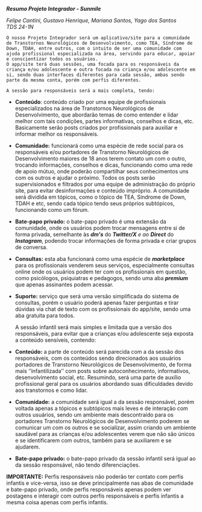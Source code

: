 ***Resumo Projeto Integrador \- Sunmile***

*Felipe Cantini, Gustavo Henrique, Mariana Santos, Yago dos Santos*  
*TDS 24-1N*

	O nosso Projeto Integrador será um aplicativo/site para a comunidade de Transtornos Neurológicos de Desenvolvimento, como TEA, Síndrome de Down, TDAH, entre outros, com o intuito de ser uma comunidade com ajuda profissional especializada na área, servindo para educar, apoiar e conscientizar todos os usuários.  
	O app/site terá duas sessões, uma focada para os responsáveis da criança e/ou adolescente e outra focada na criança e/ou adolescente em si, sendo duas interfaces diferentes para cada sessão, ambas sendo parte da mesma conta, porém com perfis diferentes.

	A sessão para responsáveis será a mais completa, tendo:

* **Conteúdo**: conteúdo criado por uma equipe de profissionais especializados na área de Transtornos Neurológicos de Desenvolvimento, que abordarão temas de como entender e lidar melhor com tais condições, partes informativas, conselhos e dicas, etc. Basicamente serão posts criados por profissionais para auxiliar e informar melhor os responsáveis.

* **Comunidade:** funcionará como uma espécie de rede social para os responsáveis e/ou portadores de Transtorno Neurológicos de Desenvolvimento maiores de 18 anos terem contato um com o outro, trocando informações, conselhos e dicas, funcionando como uma rede de apoio mútuo, onde poderão compartilhar seus conhecimentos uns com os outros e ajudar o próximo. Todos os posts serão supervisionados e filtrados por uma equipe de administração do próprio site, para evitar desinformações e conteúdo impróprio. A comunidade será dividida em tópicos, como o tópico de TEA, Síndrome de Down, TDAH e etc, sendo cada tópico tendo seus próprios subtópicos, funcionando como um fórum.  
    
* **Bate-papo privado:** o bate-papo privado é uma extensão da comunidade, onde os usuários podem trocar mensagens entre si de forma privada, semelhante às ***dm's*** do ***Twitter/X** e ao **Direct*** do ***Instagram***, podendo trocar informações de forma privada e criar grupos de conversa.  
    
* **Consultas:** esta aba funcionará como uma espécie de ***marketplace*** para os profissionais venderem seus serviços, especialmente consultas online onde os usuários podem ter com os profissionais em questão, como psicólogos, psiquiatras e pedagogos, sendo uma aba ***premium*** que apenas assinantes podem acessar.  
    
* **Suporte:** serviço que será uma versão simplificada do sistema de consultas, porém o usuário poderá apenas fazer perguntas e tirar dúvidas via chat de texto com os profissionais do app/site, sendo uma aba gratuita para todos.

	A sessão infantil será mais simples e limitada que a versão dos responsáveis, para evitar que a crianças e/ou adolescente seja exposta a conteúdo sensíveis, contendo:

* **Conteúdo:** a parte de conteúdo será parecida com a da sessão dos responsáveis, com os conteúdos sendo direcionados aos usuários portadores de Transtorno Neurológicos de Desenvolvimento, de forma mais ‘’infantilizada’’ com posts sobre autoconhecimento, informativos, desenvolvimento social, etc. Resumindo, será uma parte de auxílio profissional geral para os usuários abordando suas dificuldades devido aos transtornos e como lidar.  
    
* **Comunidade:** a comunidade será igual a da sessão responsável, porém voltada apenas a tópicos e subtópicos mais leves e de interação com outros usuários, sendo um ambiente mais descontraído para os portadores Transtorno Neurológicos de Desenvolvimento poderem se comunicar um com os outros e se socializar, assim criando um ambiente saudável para as crianças e/ou adolescentes verem que não são  únicos e se identificarem com outros, também para se auxiliarem e se ajudarem.   
    
* **Bate-papo privado:** o bate-papo privado da sessão infantil será igual ao da sessão responsável, não tendo diferenciações.

**IMPORTANTE:** Perfis responsáveis não poderão ter contato com perfis infantis e vice-versa, isso se deve principalmente nas abas de comunidade e bate-papo privado, onde perfis responsáveis apenas podem ver postagens e interagir com outros perfis responsáveis e perfis infantis a mesma coisa apenas com perfis infantis.